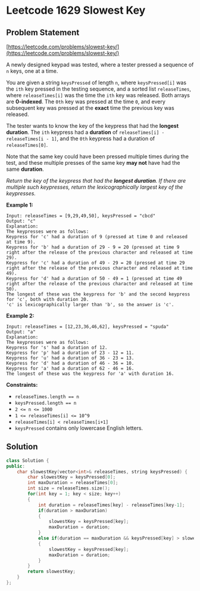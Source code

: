 # Leetcode 1629 Slowest Key

## Problem Statement

[https://leetcode.com/problems/slowest-key/](https://leetcode.com/problems/slowest-key/)

A newly designed keypad was tested, where a tester pressed a sequence of `n` keys, one at a time.

You are given a string `keysPressed` of length `n`, where `keysPressed[i]` was the `ith` key pressed in the testing sequence, and a sorted list `releaseTimes`, where `releaseTimes[i]` was the time the `ith` key was released. Both arrays are **0-indexed**. The `0th` key was pressed at the time `0`, and every subsequent key was pressed at the **exact** time the previous key was released.

The tester wants to know the key of the keypress that had the **longest duration**. The `ith` keypress had a **duration** of `releaseTimes[i] - releaseTimes[i - 1]`, and the `0th` keypress had a duration of `releaseTimes[0]`.

Note that the same key could have been pressed multiple times during the test, and these multiple presses of the same key **may not** have had the same **duration**.

_Return the key of the keypress that had the **longest duration**. If there are multiple such keypresses, return the lexicographically largest key of the keypresses._

**Example 1:**

```text
Input: releaseTimes = [9,29,49,50], keysPressed = "cbcd"
Output: "c"
Explanation: 
The keypresses were as follows:
Keypress for 'c' had a duration of 9 (pressed at time 0 and released at time 9).
Keypress for 'b' had a duration of 29 - 9 = 20 (pressed at time 9 right after the release of the previous character and released at time 29).
Keypress for 'c' had a duration of 49 - 29 = 20 (pressed at time 29 right after the release of the previous character and released at time 49).
Keypress for 'd' had a duration of 50 - 49 = 1 (pressed at time 49 right after the release of the previous character and released at time 50).
The longest of these was the keypress for 'b' and the second keypress for 'c', both with duration 20.
'c' is lexicographically larger than 'b', so the answer is 'c'.
```

**Example 2:**

```text
Input: releaseTimes = [12,23,36,46,62], keysPressed = "spuda"
Output: "a"
Explanation: 
The keypresses were as follows:
Keypress for 's' had a duration of 12.
Keypress for 'p' had a duration of 23 - 12 = 11.
Keypress for 'u' had a duration of 36 - 23 = 13.
Keypress for 'd' had a duration of 46 - 36 = 10.
Keypress for 'a' had a duration of 62 - 46 = 16.
The longest of these was the keypress for 'a' with duration 16.
```

**Constraints:**

* `releaseTimes.length == n`
* `keysPressed.length == n`
* `2 <= n <= 1000`
* `1 <= releaseTimes[i] <= 10^9`
* `releaseTimes[i] < releaseTimes[i+1]`
* `keysPressed` contains only lowercase English letters.

## Solution

```cpp
class Solution {
public:
    char slowestKey(vector<int>& releaseTimes, string keysPressed) {
        char slowestKey = keysPressed[0];
        int maxDuration = releaseTimes[0];
        int size = releaseTimes.size();
        for(int key = 1; key < size; key++)
        {
            int duration = releaseTimes[key] - releaseTimes[key-1];
            if(duration > maxDuration)
            {
                slowestKey = keysPressed[key];
                maxDuration = duration;
            }
            else if(duration == maxDuration && keysPressed[key] > slowestKey)
            {
                slowestKey = keysPressed[key];
                maxDuration = duration;
            }
        }
        return slowestKey;
    }
};
```

